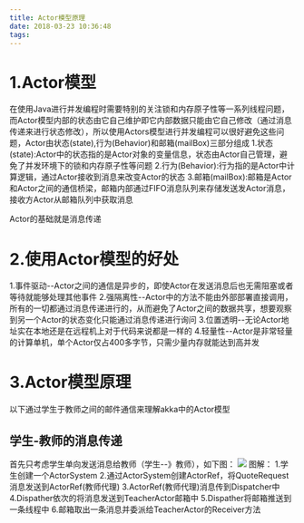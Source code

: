 ```yaml
---
title: Actor模型原理
date: 2018-03-23 10:36:48
tags:
---
```


# 1.Actor模型

在使用Java进行并发编程时需要特别的关注锁和内存原子性等一系列线程问题，而Actor模型内部的状态由它自己维护即它内部数据只能由它自己修改（通过消息传递来进行状态修改），所以使用Actors模型进行并发编程可以很好避免这些问题，Actor由状态(state),行为(Behavior)和邮箱(mailBox)三部分组成
1.状态(state):Actor中的状态指的是Actor对象的变量信息，状态由Actor自己管理，避免了并发环境下的锁和内存原子性等问题
2.行为(Behavior):行为指的是Actor中计算逻辑，通过Actor接收到消息来改变Actor的状态
3.邮箱(mailBox):邮箱是Actor和Actor之间的通信桥梁，邮箱内部通过FIFO消息队列来存储发送发Actor消息，接收方Actor从邮箱队列中获取消息

Actor的基础就是消息传递

# 2.使用Actor模型的好处

1.事件驱动--Actor之间的通信是异步的，即使Actor在发送消息后也无需阻塞或者等待就能够处理其他事件
2.强隔离性--Actor中的方法不能由外部部署直接调用，所有的一切都通过消息传递进行的，从而避免了Actor之间的数据共享，想要观察到另一个Actor的状态变化只能通过消息传递进行询问
3.位置透明--无论Actor地址实在本地还是在远程机上对于代码来说都是一样的
4.轻量性--Actor是非常轻量的计算单机，单个Actor仅占400多字节，只需少量内存就能达到高并发

# 3.Actor模型原理

以下通过学生于教师之间的邮件通信来理解akka中的Actor模型

## 学生-教师的消息传递

首先只考虑学生单向发送消息给教师（学生--》教师），如下图：
<img src="http://oxcvfpext.bkt.clouddn.com/actor-1.png">
图解：
1.学生创建一个ActorSystem
2.通过ActorSystem创建ActorRef，将QuoteRequest消息发送到ActorRef(教师代理)
3.ActorRef(教师代理)消息传到Dispatcher中
4.Dispather依次的将消息发送到TeacherActor邮箱中
5.Dispather将邮箱推送到一条线程中
6.邮箱取出一条消息并委派给TeacherActor的Receiver方法
